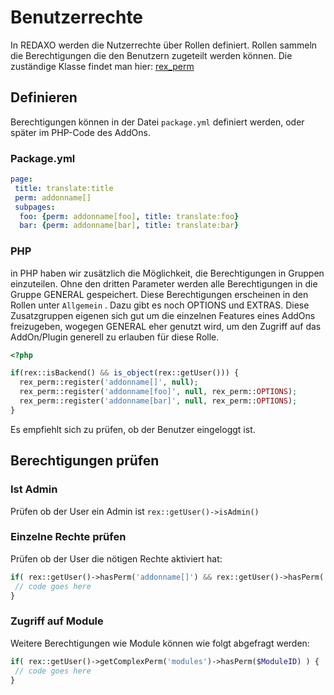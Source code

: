 # Benutzerrechte

In REDAXO werden die Nutzerrechte über Rollen definiert. Rollen sammeln die Berechtigungen die den Benutzern zugeteilt werden können.  Die zuständige Klasse findet man hier: [rex_perm](https://friendsofredaxo.github.io/phpdoc/classes/rex-perm.html)

## Definieren

Berechtigungen können in der Datei `package.yml` definiert werden, oder später im PHP-Code des AddOns.

### Package.yml

```yml
page:
 title: translate:title
 perm: addonname[]
 subpages:
  foo: {perm: addonname[foo], title: translate:foo}
  bar: {perm: addonname[bar], title: translate:bar}
```

### PHP

in PHP haben wir zusätzlich die Möglichkeit, die Berechtigungen in Gruppen einzuteilen. Ohne den dritten Parameter werden alle Berechtigungen in die Gruppe GENERAL gespeichert. Diese Berechtigungen erscheinen in den Rollen unter `Allgemein` . Dazu gibt es noch OPTIONS und EXTRAS. Diese Zusatzgruppen eigenen sich gut um die einzelnen Features eines AddOns freizugeben, wogegen GENERAL eher genutzt wird, um den Zugriff auf das AddOn/Plugin generell zu erlauben für diese Rolle.

```php
<?php

if(rex::isBackend() && is_object(rex::getUser())) {
  rex_perm::register('addonname[]', null);
  rex_perm::register('addonname[foo]', null, rex_perm::OPTIONS);
  rex_perm::register('addonname[bar]', null, rex_perm::OPTIONS);
}
```

Es empfiehlt sich zu prüfen, ob der Benutzer eingeloggt ist.

## Berechtigungen prüfen

### Ist Admin

Prüfen ob der User ein Admin ist `rex::getUser()->isAdmin()` 

### Einzelne Rechte prüfen

Prüfen ob der User die nötigen Rechte aktiviert hat:

```php
if( rex::getUser()->hasPerm('addonname[]') && rex::getUser()->hasPerm('addonname[foo]') ) {
 // code goes here
}
```

### Zugriff auf Module

Weitere Berechtigungen wie Module können wie folgt abgefragt werden:

```php
if( rex::getUser()->getComplexPerm('modules')->hasPerm($ModuleID) ) {
 // code goes here
}
```
